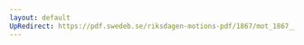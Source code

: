 ```yaml
---
layout: default
UpRedirect: https://pdf.swedeb.se/riksdagen-motions-pdf/1867/mot_1867__ak__00028/mot_1867__ak__00028_002.pdf
---
```

